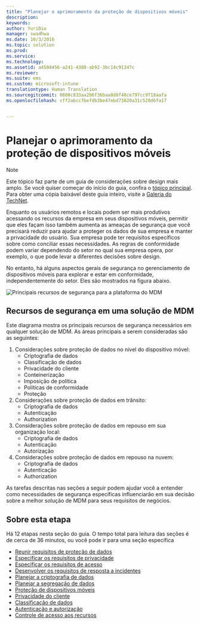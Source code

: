 ```yaml
---
title: "Planejar o aprimoramento da proteção de dispositivos móveis"
description: 
keywords: 
author: YuriDio
manager: swadhwa
ms.date: 10/3/2016
ms.topic: solution
ms.prod: 
ms.service: 
ms.technology: 
ms.assetid: a4504456-a241-4380-ab92-3bc14c91347c
ms.reviewer: 
ms.suite: ems
ms.custom: microsoft-intune
translationtype: Human Translation
ms.sourcegitcommit: 0808c833aa2b6f36baa8d8f48ce797cc9f18aafa
ms.openlocfilehash: cff2abcc7befdb3be47ebd73820a31c520d6fa17


---
```


# Planejar o aprimoramento da proteção de dispositivos móveis

>[!NOTE]
>Este tópico faz parte de um guia de considerações sobre design mais amplo. Se você quiser começar do início do guia, confira o [tópico principal](mdm-design-considerations-guide.md). Para obter uma cópia baixável deste guia inteiro, visite a [Galeria do TechNet](https://gallery.technet.microsoft.com/Mobile-Device-Management-7d401582).

Enquanto os usuários remotos e locais podem ser mais produtivos acessando os recursos da empresa em seus dispositivos móveis, permitir que eles façam isso também aumenta as ameaças de segurança que você precisará reduzir para ajudar a proteger os dados de sua empresa e manter a privacidade do usuário. Sua empresa pode ter requisitos específicos sobre como conciliar essas necessidades. As regras de conformidade podem variar dependendo do setor no qual sua empresa opera, por exemplo, o que pode levar a diferentes decisões sobre design.
 
No entanto, há alguns aspectos gerais de segurança no gerenciamento de dispositivos móveis para explorar e estar em conformidade, independentemente do setor. Eles são mostrados na figura abaixo.

![Principais recursos de segurança para a plataforma do MDM](./media/MDM_Figure_08.png)

## Recursos de segurança em uma solução de MDM

Este diagrama mostra os principais recursos de segurança necessários em qualquer solução de MDM. As áreas principais a serem consideradas são as seguintes:

1. Considerações sobre proteção de dados no nível do dispositivo móvel:
    - Criptografia de dados
    - Classificação de dados
    - Privacidade do cliente
    - Conteinerização
    - Imposição de política
    - Políticas de conformidade
    - Proteção
2. Considerações sobre proteção de dados em trânsito:
    - Criptografia de dados
    - Autenticação
    - Authorization
3. Considerações sobre proteção de dados em repouso em sua organização local:
    - Criptografia de dados
    - Autenticação
    - Autorização
4. Considerações sobre proteção de dados em repouso na nuvem:
    - Criptografia de dados
    - Autenticação
    - Authorization

As tarefas descritas nas seções a seguir podem ajudar você a entender como necessidades de segurança específicas influenciarão em sua decisão sobre a melhor solução de MDM para seus requisitos de negócios.

## Sobre esta etapa

Há 12 etapas nesta seção do guia. O tempo total para leitura das seções é de cerca de 36 minutos, ou você pode ir para uma seção específica

- [Reunir requisitos de proteção de dados](mdm-gather-data-protection-requirements.md)
- [Especificar os requisitos de privacidade](mdm-specify-privacy-requirements.md)
- [Especificar os requisitos de acesso](mdm-specify-your-access-requirements.md)
- [Desenvolver os requisitos de resposta a incidentes](mdm-develop-incident-response-requirements.md)
- [Planejar a criptografia de dados](mdm-data-encryption.md)
- [Planejar a segregação de dados](mdm-data-segregation.md)
- [Proteção de dispositivos móveis](mdm-hardening-mobile-devices.md)
- [Privacidade do cliente](mdm-client-privacy.md)
- [Classificação de dados](mdm-data-classification.md)
- [Autenticação e autorização](mdm-authentication-authorization.md)
- [Controle de acesso aos recursos](mdm-access-control-resources.md)





<!--HONumber=Oct16_HO1-->



